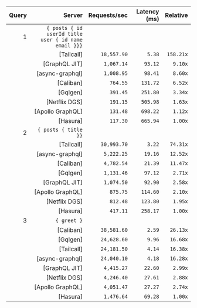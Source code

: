 <!-- PERFORMANCE_RESULTS_START -->

| Query | Server | Requests/sec | Latency (ms) | Relative |
|-------:|--------:|--------------:|--------------:|---------:|
| 1 | `{ posts { id userId title user { id name email }}}` |
|| [Tailcall] | `18,557.90` | `5.38` | `158.21x` |
|| [GraphQL JIT] | `1,067.14` | `93.12` | `9.10x` |
|| [async-graphql] | `1,008.95` | `98.41` | `8.60x` |
|| [Caliban] | `764.55` | `131.72` | `6.52x` |
|| [Gqlgen] | `391.45` | `251.80` | `3.34x` |
|| [Netflix DGS] | `191.15` | `505.98` | `1.63x` |
|| [Apollo GraphQL] | `131.48` | `698.22` | `1.12x` |
|| [Hasura] | `117.30` | `665.94` | `1.00x` |
| 2 | `{ posts { title }}` |
|| [Tailcall] | `30,993.70` | `3.22` | `74.31x` |
|| [async-graphql] | `5,222.25` | `19.16` | `12.52x` |
|| [Caliban] | `4,782.54` | `21.39` | `11.47x` |
|| [Gqlgen] | `1,131.46` | `97.12` | `2.71x` |
|| [GraphQL JIT] | `1,074.50` | `92.90` | `2.58x` |
|| [Apollo GraphQL] | `875.75` | `114.60` | `2.10x` |
|| [Netflix DGS] | `812.48` | `123.80` | `1.95x` |
|| [Hasura] | `417.11` | `258.17` | `1.00x` |
| 3 | `{ greet }` |
|| [Caliban] | `38,581.60` | `2.59` | `26.13x` |
|| [Gqlgen] | `24,628.60` | `9.96` | `16.68x` |
|| [Tailcall] | `24,181.50` | `4.14` | `16.38x` |
|| [async-graphql] | `24,040.10` | `4.18` | `16.28x` |
|| [GraphQL JIT] | `4,415.27` | `22.60` | `2.99x` |
|| [Netflix DGS] | `4,246.40` | `27.61` | `2.88x` |
|| [Apollo GraphQL] | `4,051.47` | `27.27` | `2.74x` |
|| [Hasura] | `1,476.64` | `69.28` | `1.00x` |

<!-- PERFORMANCE_RESULTS_END -->

